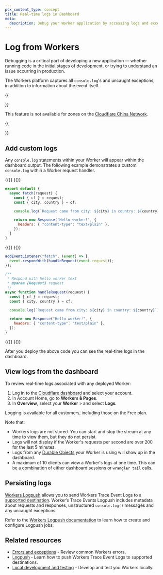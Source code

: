 ```yaml
---
pcx_content_type: concept
title: Real-time logs in Dashboard
meta:
  description: Debug your Worker application by accessing logs and exceptions through the Cloudflare dashboard.
---
```


# Log from Workers

Debugging is a critical part of developing a new application — whether running code in the initial stages of development, or trying to understand an issue occurring in production.

The Workers platform captures all `console.log`'s and uncaught exceptions, in addition to information about the event itself.

{{<Aside type="warning">}}

This feature is not available for zones on the [Cloudflare China Network](/china-network/).

{{</Aside>}}


## Add custom logs

Any `console.log` statements within your Worker will appear within the dashboard output. The following example demonstrates a custom `console.log` within a Worker request handler.

{{<tabs labels="js/esm | js/sw">}}
{{<tab label="js/esm" default="true">}}

```js
export default {
  async fetch(request) {
    const { cf } = request;
    const { city, country } = cf;

    console.log(`Request came from city: ${city} in country: ${country}`);

    return new Response("Hello worker!", {
      headers: { "content-type": "text/plain" },
    });
  }
}
```
{{</tab>}}
{{<tab label="js/sw">}}
```js
addEventListener("fetch", (event) => {
  event.respondWith(handleRequest(event.request));
});

/**
 * Respond with hello worker text
 * @param {Request} request
 */
async function handleRequest(request) {
  const { cf } = request;
  const { city, country } = cf;

  console.log(`Request came from city: ${city} in country: ${country}`);

  return new Response("Hello worker!", {
    headers: { "content-type": "text/plain" },
  });
}
```
{{</tab>}}
{{</tabs>}}

After you deploy the above code you can see the real-time logs in the dashboard.

## View logs from the dashboard

To review real-time logs associated with any deployed Worker:

1. Log in to the [Cloudflare dashboard](https://dash.cloudflare.com) and select your account.
2. In Account Home, go to **Workers & Pages**.
3. In **Overview**, select your **Worker** > and select **Logs**. 

Logging is available for all customers, including those on the Free plan.

Note that:

- Workers logs are not stored. You can start and stop the stream at any time to view them, but they do not persist.
- Logs will not display if the Worker's requests per second are over 200 for the last 5 minutes.
- Logs from any [Durable Objects](/durable-objects/) your Worker is using will show up in the dashboard.
- A maximum of 10 clients can view a Worker's logs at one time. This can be a combination of either dashboard sessions or `wrangler tail` calls.

## Persisting logs

[Workers Logpush](/workers/observability/logging/logpush/) allows you to send Workers Trace Event Logs to a [supported destination](/logs/get-started/enable-destinations/). Worker’s Trace Events Logpush includes metadata about requests and responses, unstructured `console.log()` messages and any uncaught exceptions.

Refer to the [Workers Logpush documentation](/workers/observability/logging/logpush/) to learn how to create and configure Logpush jobs.

## Related resources

* [Errors and exceptions](/workers/observability/errors/) - Review common Workers errors.
* [Logpush](/workers/observability/logging/logpush/) - Learn how to push Workers Trace Event Logs to supported destinations.
* [Local development and testing](/workers/observability/local-development-and-testing/) - Develop and test you Workers locally.